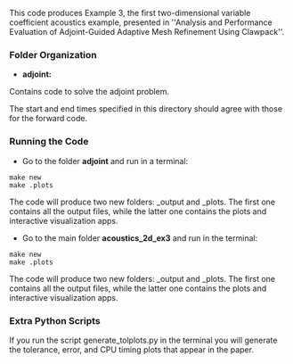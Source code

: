 This code produces Example 3, the first two-dimensional variable coefficient acoustics example, presented in ''Analysis and Performance Evaluation of Adjoint-Guided Adaptive Mesh Refinement Using Clawpack''.

### Folder Organization
* **adjoint:**

Contains code to solve the adjoint problem.

The start and end times specified in this directory should agree with those for the forward code.

### Running the Code

* Go to the folder **adjoint** and run in a terminal:

```
make new
make .plots
```

The code will produce two new folders: _output and _plots. 
The first one contains all the output files, while the latter one contains the plots and interactive 
visualization apps.

* Go to the main folder **acoustics_2d_ex3** and run in the terminal:

```
make new
make .plots
```

The code will produce two new folders: _output and _plots. 
The first one contains all the output files, while the latter one contains the plots and interactive 
visualization apps.

### Extra Python Scripts

If you run the script generate_tolplots.py in the terminal you will generate 
the tolerance, error, and CPU timing plots that appear in the paper. 


